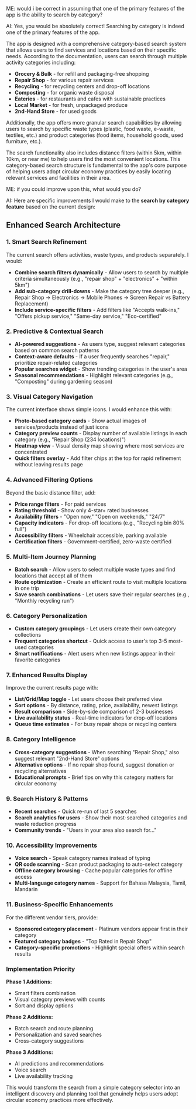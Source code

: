ME:
would i be correct in assuming that one of the primary features of the app is the ability to search by category?

AI:
Yes, you would be absolutely correct! Searching by category is indeed one of the primary features of the app.

The app is designed with a comprehensive category-based search system that allows users to find services and locations based on their specific needs. According to the documentation, users can search through multiple activity categories including:

- **Grocery & Bulk** - for refill and packaging-free shopping
- **Repair Shop** - for various repair services
- **Recycling** - for recycling centers and drop-off locations
- **Composting** - for organic waste disposal
- **Eateries** - for restaurants and cafes with sustainable practices
- **Local Market** - for fresh, unpackaged produce
- **2nd-Hand Store** - for used goods

Additionally, the app offers more granular search capabilities by allowing users to search by specific waste types (plastic, food waste, e-waste, textiles, etc.) and product categories (food items, household goods, used furniture, etc.).

The search functionality also includes distance filters (within 5km, within 10km, or near me) to help users find the most convenient locations. This category-based search structure is fundamental to the app's core purpose of helping users adopt circular economy practices by easily locating relevant services and facilities in their area.

ME:
if you could improve upon this, what would you do?

AI:
Here are specific improvements I would make to the **search by category feature** based on the current design:

## Enhanced Search Architecture

### 1. **Smart Search Refinement**

The current search offers activities, waste types, and products separately. I would:

- **Combine search filters dynamically** - Allow users to search by multiple criteria simultaneously (e.g., "repair shop" + "electronics" + "within 5km")
- **Add sub-category drill-downs** - Make the category tree deeper (e.g., Repair Shop → Electronics → Mobile Phones → Screen Repair vs Battery Replacement)
- **Include service-specific filters** - Add filters like "Accepts walk-ins," "Offers pickup service," "Same-day service," "Eco-certified"

### 2. **Predictive & Contextual Search**

- **AI-powered suggestions** - As users type, suggest relevant categories based on common search patterns
- **Context-aware defaults** - If a user frequently searches "repair," prioritize repair-related categories
- **Popular searches widget** - Show trending categories in the user's area
- **Seasonal recommendations** - Highlight relevant categories (e.g., "Composting" during gardening season)

### 3. **Visual Category Navigation**

The current interface shows simple icons. I would enhance this with:

- **Photo-based category cards** - Show actual images of services/products instead of just icons
- **Category preview counts** - Display number of available listings in each category (e.g., "Repair Shop (234 locations)")
- **Heatmap view** - Visual density map showing where most services are concentrated
- **Quick filters overlay** - Add filter chips at the top for rapid refinement without leaving results page

### 4. **Advanced Filtering Options**

Beyond the basic distance filter, add:

- **Price range filters** - For paid services
- **Rating threshold** - Show only 4-star+ rated businesses
- **Availability filters** - "Open now," "Open on weekends," "24/7"
- **Capacity indicators** - For drop-off locations (e.g., "Recycling bin 80% full")
- **Accessibility filters** - Wheelchair accessible, parking available
- **Certification filters** - Government-certified, zero-waste certified

### 5. **Multi-Item Journey Planning**

- **Batch search** - Allow users to select multiple waste types and find locations that accept all of them
- **Route optimization** - Create an efficient route to visit multiple locations in one trip
- **Save search combinations** - Let users save their regular searches (e.g., "Monthly recycling run")

### 6. **Category Personalization**

- **Custom category groupings** - Let users create their own category collections
- **Frequent categories shortcut** - Quick access to user's top 3-5 most-used categories
- **Smart notifications** - Alert users when new listings appear in their favorite categories

### 7. **Enhanced Results Display**

Improve the current results page with:

- **List/Grid/Map toggle** - Let users choose their preferred view
- **Sort options** - By distance, rating, price, availability, newest listings
- **Result comparison** - Side-by-side comparison of 2-3 businesses
- **Live availability status** - Real-time indicators for drop-off locations
- **Queue time estimates** - For busy repair shops or recycling centers

### 8. **Category Intelligence**

- **Cross-category suggestions** - When searching "Repair Shop," also suggest relevant "2nd-Hand Store" options
- **Alternative options** - If no repair shop found, suggest donation or recycling alternatives
- **Educational prompts** - Brief tips on why this category matters for circular economy

### 9. **Search History & Patterns**

- **Recent searches** - Quick re-run of last 5 searches
- **Search analytics for users** - Show their most-searched categories and waste reduction progress
- **Community trends** - "Users in your area also search for..."

### 10. **Accessibility Improvements**

- **Voice search** - Speak category names instead of typing
- **QR code scanning** - Scan product packaging to auto-select category
- **Offline category browsing** - Cache popular categories for offline access
- **Multi-language category names** - Support for Bahasa Malaysia, Tamil, Mandarin

### 11. **Business-Specific Enhancements**

For the different vendor tiers, provide:

- **Sponsored category placement** - Platinum vendors appear first in their category
- **Featured category badges** - "Top Rated in Repair Shop"
- **Category-specific promotions** - Highlight special offers within search results

### Implementation Priority

**Phase 1 Additions:**

- Smart filters combination
- Visual category previews with counts
- Sort and display options

**Phase 2 Additions:**

- Batch search and route planning
- Personalization and saved searches
- Cross-category suggestions

**Phase 3 Additions:**

- AI predictions and recommendations
- Voice search
- Live availability tracking

This would transform the search from a simple category selector into an intelligent discovery and planning tool that genuinely helps users adopt circular economy practices more effectively.
